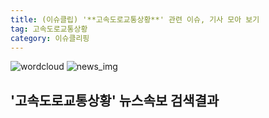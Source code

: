 ```yaml
---
title: (이슈클립) '**고속도로교통상황**' 관련 이슈, 기사 모아 보기
tag: 고속도로교통상황
category: 이슈클리핑
---
```

![wordcloud](https://s3.ap-northeast-2.amazonaws.com/lyrics101-wordcloud/2018-09-22-1537559077.png)
![news_img](https://user-images.githubusercontent.com/42597476/44507050-1206f400-a6e4-11e8-8d98-7ffbfebb353f.png)
## **'**고속도로교통상황**'** 뉴스속보 검색결과

